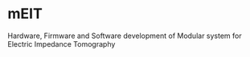 # mEIT
Hardware, Firmware and Software development of Modular system for Electric Impedance Tomography
